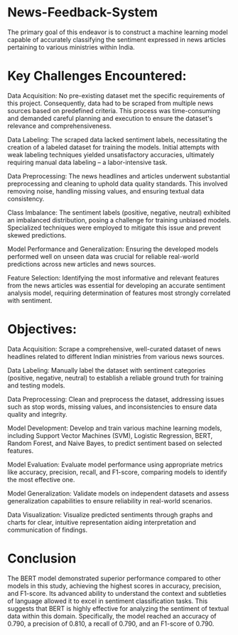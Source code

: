 # News-Feedback-System
The primary goal of this endeavor is to construct a machine learning model capable of accurately classifying the sentiment expressed in news articles pertaining to various ministries within India.

# Key Challenges Encountered:
Data Acquisition: No pre-existing dataset met the specific requirements of this project. Consequently, data had to be scraped from multiple news sources based on predefined criteria. This process was time-consuming and demanded careful planning and execution to ensure the dataset's relevance and comprehensiveness.

Data Labeling: The scraped data lacked sentiment labels, necessitating the creation of a labeled dataset for training the models. Initial attempts with weak labeling techniques yielded unsatisfactory accuracies, ultimately requiring manual data labeling – a labor-intensive task.

Data Preprocessing: The news headlines and articles underwent substantial preprocessing and cleaning to uphold data quality standards. This involved removing noise, handling missing values, and ensuring textual data consistency.

Class Imbalance: The sentiment labels (positive, negative, neutral) exhibited an imbalanced distribution, posing a challenge for training unbiased models. Specialized techniques were employed to mitigate this issue and prevent skewed predictions.

Model Performance and Generalization: Ensuring the developed models performed well on unseen data was crucial for reliable real-world predictions across new articles and news sources.

Feature Selection: Identifying the most informative and relevant features from the news articles was essential for developing an accurate sentiment analysis model, requiring determination of features most strongly correlated with sentiment.
# Objectives:
Data Acquisition: Scrape a comprehensive, well-curated dataset of news headlines related to different Indian ministries from various news sources.

Data Labeling: Manually label the dataset with sentiment categories (positive, negative, neutral) to establish a reliable ground truth for training and testing models.

Data Preprocessing: Clean and preprocess the dataset, addressing issues such as stop words, missing values, and inconsistencies to ensure data quality and integrity.

Model Development: Develop and train various machine learning models, including Support Vector Machines (SVM), Logistic Regression, BERT, Random Forest, and Naive Bayes, to predict sentiment based on selected features.

Model Evaluation: Evaluate model performance using appropriate metrics like accuracy, precision, recall, and F1-score, comparing models to identify the most effective one.

Model Generalization: Validate models on independent datasets and assess generalization capabilities to ensure reliability in real-world scenarios.

Data Visualization: Visualize predicted sentiments through graphs and charts for clear, intuitive representation aiding interpretation and communication of findings.

# Conclusion
The BERT model demonstrated superior performance compared to other models in this study, achieving the highest scores in accuracy, precision, and F1-score. Its advanced ability to understand the context and subtleties of language allowed it to excel in sentiment classification tasks. This suggests that BERT is highly effective for analyzing the sentiment of textual data within this domain. Specifically, the model reached an accuracy of 0.790, a precision of 0.810, a recall of 0.790, and an F1-score of 0.790.

